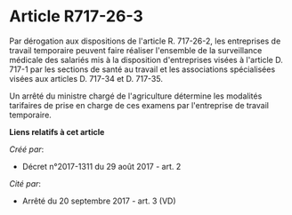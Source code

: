 # Article R717-26-3

Par dérogation aux dispositions de l'article R. 717-26-2, les entreprises de travail temporaire peuvent faire réaliser
l'ensemble de la surveillance médicale des salariés mis à la disposition d'entreprises visées à l'article D. 717-1 par les
sections de santé au travail et les associations spécialisées visées aux articles D. 717-34 et D. 717-35.

Un arrêté du ministre chargé de l'agriculture détermine les modalités tarifaires de prise en charge de ces examens par
l'entreprise de travail temporaire.

**Liens relatifs à cet article**

_Créé par_:

  - Décret n°2017-1311 du 29 août 2017 - art. 2

_Cité par_:

  - Arrêté du 20 septembre 2017 - art. 3 (VD)
